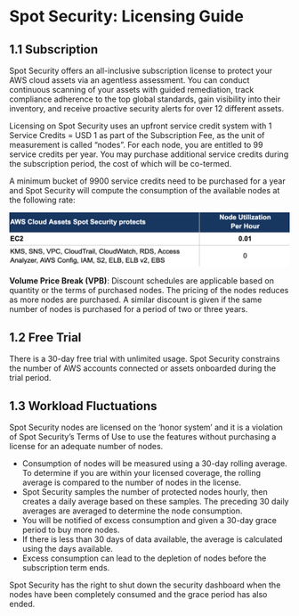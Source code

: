 # Spot Security: Licensing Guide

## 1.1 Subscription

Spot Security offers an all-inclusive subscription license to protect your AWS cloud assets via an agentless assessment. You can conduct continuous scanning of your assets with guided remediation, track compliance adherence to the top global standards, gain visibility into their inventory, and receive proactive security alerts for over 12 different assets.

Licensing on Spot Security uses an upfront service credit system with 1 Service Credits = USD 1 as part of the Subscription Fee, as the unit of measurement is called “nodes”. For each node, you are entitled to 99 service credits per year. You may purchase additional service credits during the subscription period, the cost of which will be co-termed.

A minimum bucket of 9900 service credits need to be purchased for a year and Spot Security will compute the consumption of the available nodes at the following rate:

<img src="/spot-security/_media/license.png" width="700" />

**Volume Price Break (VPB)**: Discount schedules are applicable based on quantity or the terms of purchased nodes. The pricing of the nodes reduces as more nodes are purchased. A similar discount is given if the same number of nodes is purchased for a period of two or three years.

## 1.2 Free Trial

There is a 30-day free trial with unlimited usage. Spot Security constrains the number of AWS accounts connected or assets onboarded during the trial period.

## 1.3 Workload Fluctuations

Spot Security nodes are licensed on the ‘honor system’ and it is a violation of Spot Security’s Terms of Use to use the features without purchasing a license for an adequate number of nodes.
* Consumption of nodes will be measured using a 30-day rolling average. To determine if you are within your licensed coverage, the rolling average is compared to the number of nodes in the license.
* Spot Security samples the number of protected nodes hourly, then creates a daily average based on these samples. The preceding 30 daily averages are averaged to determine the node consumption.  
* You will be notified of excess consumption and given a 30-day grace period to buy more nodes.
* If there is less than 30 days of data available, the average is calculated using the days available.
* Excess consumption can lead to the depletion of nodes before the subscription term ends.  

Spot Security has the right to shut down the security dashboard when the nodes have been completely consumed and the grace period has also ended.  
